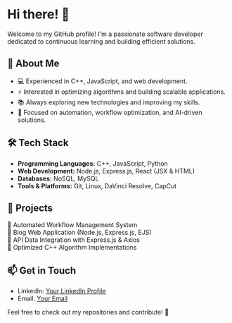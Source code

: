 # Hi there! 👋

Welcome to my GitHub profile! I'm a passionate software developer dedicated to continuous learning and building efficient solutions.

## 🚀 About Me
- 💻 Experienced in C++, JavaScript, and web development.
- ⚡ Interested in optimizing algorithms and building scalable applications.
- 📚 Always exploring new technologies and improving my skills.
- 🎯 Focused on automation, workflow optimization, and AI-driven solutions.

## 🛠 Tech Stack
- **Programming Languages:** C++, JavaScript, Python
- **Web Development:** Node.js, Express.js, React (JSX & HTML)
- **Databases:** NoSQL, MySQL
- **Tools & Platforms:** Git, Linux, DaVinci Resolve, CapCut

## 📌 Projects
🔹 Automated Workflow Management System  
🔹 Blog Web Application (Node.js, Express.js, EJS)  
🔹 API Data Integration with Express.js & Axios  
🔹 Optimized C++ Algorithm Implementations

## 📫 Get in Touch
- LinkedIn: [Your LinkedIn Profile](#)
- Email: [Your Email](#)

Feel free to check out my repositories and contribute! 🚀

